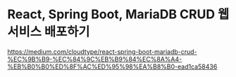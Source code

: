 # React, Spring Boot, MariaDB CRUD 웹 서비스 배포하기

https://medium.com/cloudtype/react-spring-boot-mariadb-crud-%EC%9B%B9-%EC%84%9C%EB%B9%84%EC%8A%A4-%EB%B0%B0%ED%8F%AC%ED%95%98%EA%B8%B0-ead1ca58436

